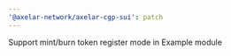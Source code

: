 ```yaml
---
'@axelar-network/axelar-cgp-sui': patch
---
```


Support mint/burn token register mode in Example module
